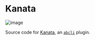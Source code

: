 # Kanata

![image](https://kamangir-public.s3.ca-central-1.amazonaws.com/Canadians_v11.gif)

Source code for [Kanata](http://kamangir.net/gallery/Kanata/), an [`abcli`](https://github.com/kamangir/awesome-bash-cli) plugin.